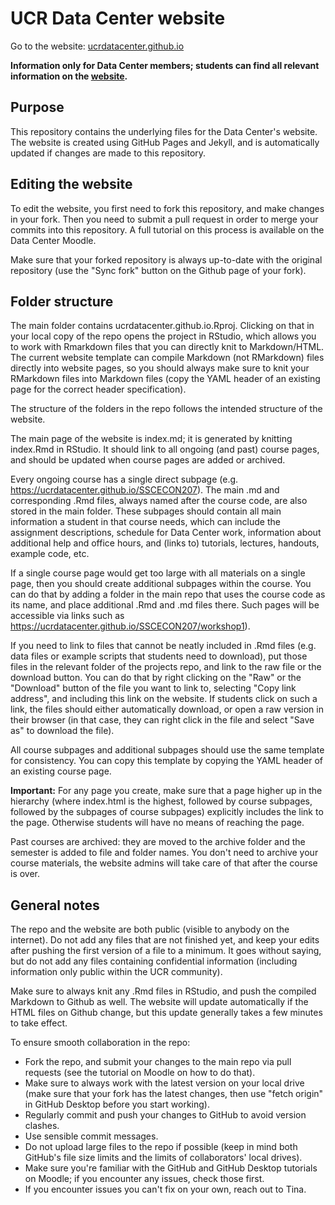 # UCR Data Center website

Go to the website: [ucrdatacenter.github.io](https://ucrdatacenter.github.io)

**Information only for Data Center members; students can find all relevant information on the [website](https://ucrdatacenter.github.io).**

## Purpose

This repository contains the underlying files for the Data Center's website.
The website is created using GitHub Pages and Jekyll, and is automatically updated if changes are made to this repository.

## Editing the website

To edit the website, you first need to fork this repository, and make changes in your fork.
Then you need to submit a pull request in order to merge your commits into this repository.
A full tutorial on this process is available on the Data Center Moodle.

Make sure that your forked repository is always up-to-date with the original repository (use the "Sync fork" button on the Github page of your fork).

## Folder structure

The main folder contains ucrdatacenter.github.io.Rproj.
Clicking on that in your local copy of the repo opens the project in RStudio, which allows you to work with Rmarkdown files that you can directly knit to Markdown/HTML.
The current website template can compile Markdown (not RMarkdown) files directly into website pages, so you should always make sure to knit your RMarkdown files into Markdown files (copy the YAML header of an existing page for the correct header specification).

The structure of the folders in the repo follows the intended structure of the website.

The main page of the website is index.md; it is generated by knitting index.Rmd in RStudio.
It should link to all ongoing (and past) course pages, and should be updated when course pages are added or archived.

Every ongoing course has a single direct subpage (e.g. https://ucrdatacenter.github.io/SSCECON207).
The main .md and corresponding .Rmd files, always named after the course code, are also stored in the main folder.
These subpages should contain all main information a student in that course needs, which can include the assignment descriptions, schedule for Data Center work, information about additional help and office hours, and (links to) tutorials, lectures, handouts, example code, etc.

If a single course page would get too large with all materials on a single page, then you should create additional subpages within the course.
You can do that by adding a folder in the main repo that uses the course code as its name, and place additional .Rmd and .md files there.
Such pages will be accessible via links such as https://ucrdatacenter.github.io/SSCECON207/workshop1).

If you need to link to files that cannot be neatly included in .Rmd files (e.g. data files or example scripts that students need to download), put those files in the relevant folder of the projects repo, and link to the raw file or the download button.
You can do that by right clicking on the "Raw" or the "Download" button of the file you want to link to, selecting "Copy link address", and including this link on the website.
If students click on such a link, the files should either automatically download, or open a raw version in their browser (in that case, they can right click in the file and select "Save as" to download the file).

All course subpages and additional subpages should use the same template for consistency.
You can copy this template by copying the YAML header of an existing course page.

**Important:** 
For any page you create, make sure that a page higher up in the hierarchy (where index.html is the highest, followed by course subpages, followed by the subpages of course subpages) explicitly includes the link to the page. 
Otherwise students will have no means of reaching the page.

Past courses are archived: they are moved to the archive folder and the semester is added to file and folder names.
You don't need to archive your course materials, the website admins will take care of that after the course is over.

## General notes

The repo and the website are both public (visible to anybody on the internet).
Do not add any files that are not finished yet, and keep your edits after pushing the first version of a file to a minimum.
It goes without saying, but do not add any files containing confidential information (including information only public within the UCR community).

Make sure to always knit any .Rmd files in RStudio, and push the compiled Markdown to Github as well.
The website will update automatically if the HTML files on Github change, but this update generally takes a few minutes to take effect.

To ensure smooth collaboration in the repo:

+ Fork the repo, and submit your changes to the main repo via pull requests (see the tutorial on Moodle on how to do that).
+ Make sure to always work with the latest version on your local drive (make sure that your fork has the latest changes, then use "fetch origin" in GitHub Desktop before you start working).
+ Regularly commit and push your changes to GitHub to avoid version clashes.
+ Use sensible commit messages.
+ Do not upload large files to the repo if possible (keep in mind both GitHub's file size limits and the limits of collaborators' local drives).
+ Make sure you're familiar with the GitHub and GitHub Desktop tutorials on Moodle; if you encounter any issues, check those first.
+ If you encounter issues you can't fix on your own, reach out to Tina.